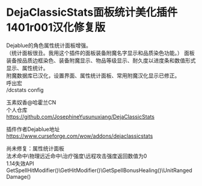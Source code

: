 # DejaClassicStats面板统计美化插件1401r001汉化修复版
  Dejablue的角色属性统计面板增强。  
  （统计面板很丑。我用这个插件的面板装备附魔名字显示和品质染色功能。）
  面板装备按品质边框染色、装备附魔显示、物品等级显示、耐久度以进度条和数值形式显示、属性统计。  
  附魔数据库已汉化，设置界面、属性统计面板、常用附魔汉化显示已修正。  
  呼出宏  
  /dcstats config  
    
  玉素奴香@哈霍兰CN  
  个人仓库  
  https://github.com/JosephineYusunuxiang/DejaClassicStats 
  
  插件作者Dejablue地址  
  https://www.curseforge.com/wow/addons/dejaclassicstats  
     
  尚未修复：属性统计面板  
  法术命中\物理远近命中\治疗强度\远程攻击强度返回数值为0  
  1.14失效API  
  GetSpellHitModifier()\GetHitModifier()\GetSpellBonusHealing()\UnitRangedDamage() 
  
  
